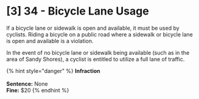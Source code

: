 # \[3] 34 - Bicycle Lane Usage

If a bicycle lane or sidewalk is open and available, it must be used by cyclists. Riding a bicycle on a public road where a sidewalk or bicycle lane is open and available is a violation.&#x20;

In the event of no bicycle lane or sidewalk being available (such as in the area of Sandy Shores), a cyclist is entitled to utilize a full lane of traffic.&#x20;

{% hint style="danger" %}
**Infraction** \
\
**Sentence:** None\
**Fine:** $20
{% endhint %}
